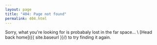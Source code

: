 ```yaml
---
layout: page
title: "404: Page not found"
permalink: 404.html
---
```


Sorry, what you're looking for is probabaly lost in the far space... \\
[Head back home]({{ site.baseurl }}/) to try finding it again.
